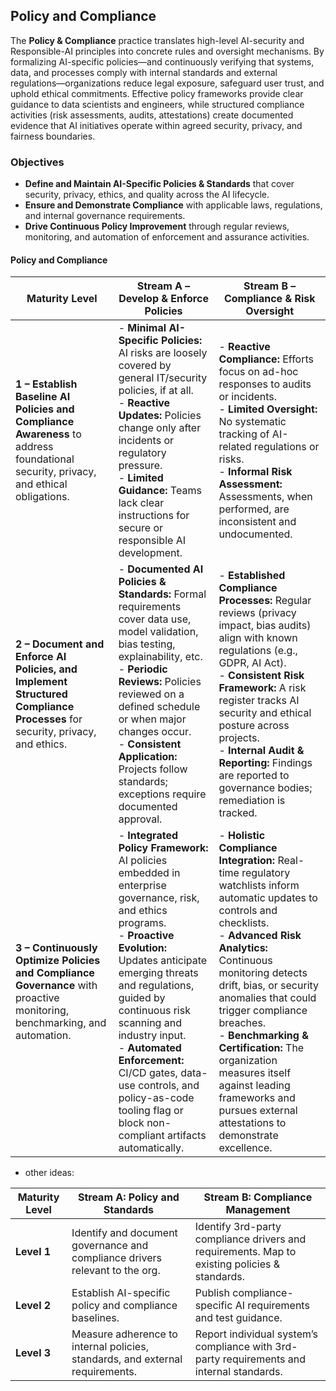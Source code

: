 ## Policy and Compliance  

The **Policy & Compliance** practice translates high-level AI-security and Responsible-AI principles into concrete rules and oversight mechanisms. By formalizing AI-specific policies—and continuously verifying that systems, data, and processes comply with internal standards and external regulations—organizations reduce legal exposure, safeguard user trust, and uphold ethical commitments. Effective policy frameworks provide clear guidance to data scientists and engineers, while structured compliance activities (risk assessments, audits, attestations) create documented evidence that AI initiatives operate within agreed security, privacy, and fairness boundaries.  

### Objectives  

- **Define and Maintain AI-Specific Policies & Standards** that cover security, privacy, ethics, and quality across the AI lifecycle.  
- **Ensure and Demonstrate Compliance** with applicable laws, regulations, and internal governance requirements.  
- **Drive Continuous Policy Improvement** through regular reviews, monitoring, and automation of enforcement and assurance activities.  

#### Policy and Compliance  

| Maturity Level | Stream A – Develop & Enforce Policies | Stream B – Compliance & Risk Oversight |
|----------------|----------------------------------------|----------------------------------------|
| **1 – Establish Baseline AI Policies and Compliance Awareness** to address foundational security, privacy, and ethical obligations. | - **Minimal AI-Specific Policies:** AI risks are loosely covered by general IT/security policies, if at all.<br/>- **Reactive Updates:** Policies change only after incidents or regulatory pressure.<br/>- **Limited Guidance:** Teams lack clear instructions for secure or responsible AI development. | - **Reactive Compliance:** Efforts focus on ad-hoc responses to audits or incidents.<br/>- **Limited Oversight:** No systematic tracking of AI-related regulations or risks.<br/>- **Informal Risk Assessment:** Assessments, when performed, are inconsistent and undocumented. |
| **2 – Document and Enforce AI Policies, and Implement Structured Compliance Processes** for security, privacy, and ethics. | - **Documented AI Policies & Standards:** Formal requirements cover data use, model validation, bias testing, explainability, etc.<br/>- **Periodic Reviews:** Policies reviewed on a defined schedule or when major changes occur.<br/>- **Consistent Application:** Projects follow standards; exceptions require documented approval. | - **Established Compliance Processes:** Regular reviews (privacy impact, bias audits) align with known regulations (e.g., GDPR, AI Act).<br/>- **Consistent Risk Framework:** A risk register tracks AI security and ethical posture across projects.<br/>- **Internal Audit & Reporting:** Findings are reported to governance bodies; remediation is tracked. |
| **3 – Continuously Optimize Policies and Compliance Governance** with proactive monitoring, benchmarking, and automation. | - **Integrated Policy Framework:** AI policies embedded in enterprise governance, risk, and ethics programs.<br/>- **Proactive Evolution:** Updates anticipate emerging threats and regulations, guided by continuous risk scanning and industry input.<br/>- **Automated Enforcement:** CI/CD gates, data-use controls, and policy-as-code tooling flag or block non-compliant artifacts automatically. | - **Holistic Compliance Integration:** Real-time regulatory watchlists inform automatic updates to controls and checklists.<br/>- **Advanced Risk Analytics:** Continuous monitoring detects drift, bias, or security anomalies that could trigger compliance breaches.<br/>- **Benchmarking & Certification:** The organization measures itself against leading frameworks and pursues external attestations to demonstrate excellence. |

- other ideas:

| Maturity Level | Stream A: Policy and Standards                                                 | Stream B: Compliance Management                                                           |
|----------------|----------------------------------------------------------------------------------|--------------------------------------------------------------------------------------------|
| **Level 1**     | Identify and document governance and compliance drivers relevant to the org.    | Identify 3rd-party compliance drivers and requirements. Map to existing policies & standards. |
| **Level 2**     | Establish AI-specific policy and compliance baselines.                         | Publish compliance-specific AI requirements and test guidance.                            |
| **Level 3**     | Measure adherence to internal policies, standards, and external requirements.   | Report individual system’s compliance with 3rd-party requirements and internal standards.  |
